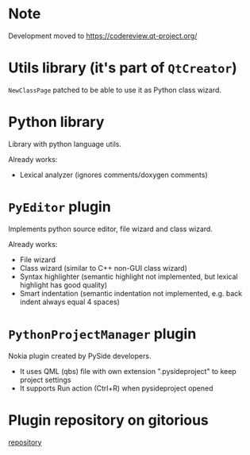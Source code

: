 # Note #

Development moved to https://codereview.qt-project.org/

# Utils library (it's part of `QtCreator`) #
`NewClassPage` patched to be able to use it as Python class wizard.

# Python library #
Library with python language utils.

Already works:
  * Lexical analyzer (ignores comments/doxygen comments)

# `PyEditor` plugin #
Implements python source editor, file wizard and class wizard.

Already works:
  * File wizard
  * Class wizard (similar to C++ non-GUI class wizard)
  * Syntax highlighter (semantic highlight not implemented, but lexical highlight has good quality)
  * Smart indentation (semantic indentation not implemented, e.g. back indent always equal 4 spaces)

# `PythonProjectManager` plugin #
Nokia plugin created by PySide developers.
  * It uses QML (qbs) file with own extension ".pysideproject" to keep project settings
  * It supports Run action (Ctrl+R) when pysideproject opened

# Plugin repository on gitorious #
[repository](https://qt.gitorious.org/~sergey-shambir/qt-creator/qt-creator-py-reborn)